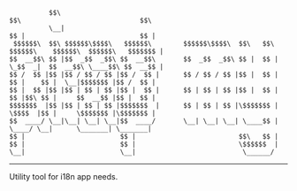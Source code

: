
              $$\                                                               $$\                              $$\
              \__|                                                              $$ |                             $$ |
     $$$$$$\  $$\ $$$$$$\$$$$\   $$$$$$\        $$$$$$\$$$$\  $$\   $$\       $$$$$$\    $$$$$$\  $$$$$$\   $$$$$$$ |
    $$  __$$\ $$ |$$  _$$  _$$\ $$  __$$\       $$  _$$  _$$\ $$ |  $$ |      \_$$  _|  $$  __$$\ \____$$\ $$  __$$ |
    $$ /  $$ |$$ |$$ / $$ / $$ |$$ /  $$ |      $$ / $$ / $$ |$$ |  $$ |        $$ |    $$ |  \__|$$$$$$$ |$$ /  $$ |
    $$ |  $$ |$$ |$$ | $$ | $$ |$$ |  $$ |      $$ | $$ | $$ |$$ |  $$ |        $$ |$$\ $$ |     $$  __$$ |$$ |  $$ |
    $$$$$$$  |$$ |$$ | $$ | $$ |$$$$$$$  |      $$ | $$ | $$ |\$$$$$$$ |        \$$$$  |$$ |     \$$$$$$$ |\$$$$$$$ |
    $$  ____/ \__|\__| \__| \__|$$  ____/       \__| \__| \__| \____$$ |         \____/ \__|      \_______| \_______|
    $$ |                        $$ |                          $$\   $$ |
    $$ |                        $$ |                          \$$$$$$  |
    \__|                        \__|                           \______/

---

Utility tool for i18n app needs.
